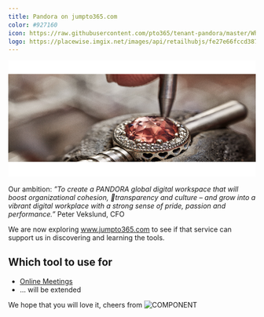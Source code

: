 ```yaml
---
title: Pandora on jumpto365.com
color: #927160
icon: https://raw.githubusercontent.com/pto365/tenant-pandora/master/White-pandora-o-crown.png
logo: https://placewise.imgix.net/images/api/retailhubjs/fe27e66fccd387cd97fe1f54495b858c
---
```


![](https://raw.githubusercontent.com/Pandora-jumpto365/pandora-jumpto365.github.io/master/media/2018-08-23-17-46-11.png)


Our ambition: *”To create a PANDORA global digital workspace 
that will boost organizational cohesion, transparency and culture – and grow into a vibrant digital workplace with a strong sense of pride, passion and performance.”*                                                                Peter Vekslund, CFO

We are now exploring www.jumpto365.com to see if that service can support us in discovering and learning the tools.

## Which tool to use for  
- [Online Meetings](https://preview.app.jumpto365.com/scenario/generic/pandora-online-meetings/default)
- ... will be extended

We hope that you will love it, cheers from
![COMPONENT](https://dummyimage.com/300x200/000/fff&text=MattNiels&/MattNiels)
